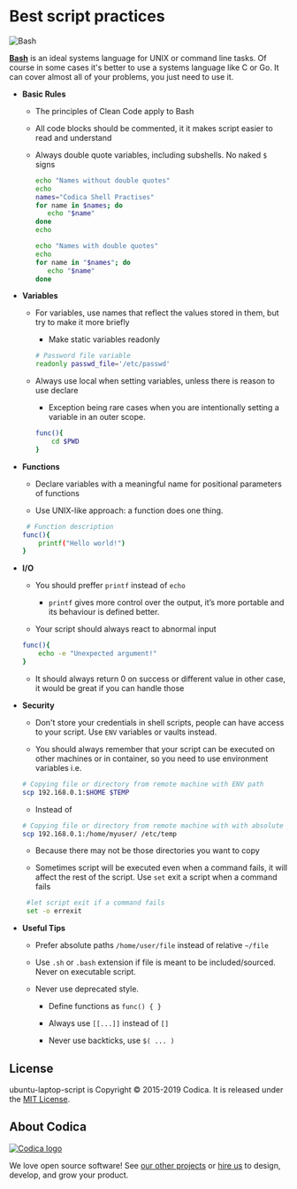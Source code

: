 # Best script practices

![Bash](https://cdn-images-1.medium.com/max/256/1*FEE98iWinlZBYkxBAG8MvA.png)

[**Bash**](https://www.gnu.org/software/bash/) is an ideal systems language for UNIX or command line tasks. Of course in some cases it's better to use a systems language like C or Go. It can cover almost all of your problems, you just need to use it.

* **Basic Rules**

  * The principles of Clean Code apply to Bash

  * All code blocks should be commented, it it makes script easier to read and understand

  * Always double quote variables, including subshells. No naked `$` signs

     ```bash
    echo "Names without double quotes"
    echo
    names="Codica Shell Practises"
    for name in $names; do
        echo "$name"
    done
    echo

    echo "Names with double quotes"
    echo
    for name in "$names"; do
        echo "$name"
    done
    ```

* **Variables**
  
  * For variables, use names that reflect the values stored in them, but try to make it more briefly
    * Make static variables readonly

    ```bash
    # Password file variable
    readonly passwd_file='/etc/passwd'
    ```

  * Always use local when setting variables, unless there is reason to use declare

    * Exception being rare cases when you are intentionally setting a variable in an outer scope.

    ```bash
    func(){
        cd $PWD
    }
     ```

* **Functions**

  * Declare variables with a meaningful name for positional parameters of functions

  * Use UNIX-like approach: a function does one thing.

   ```bash
    # Function description
   func(){
       printf("Hello world!")
   }
   ```

* **I/O**

  * You should preffer `printf` instead of `echo`

    * `printf` gives more control over the output, it’s more portable and its behaviour is defined better.

  * Your script should always react to abnormal input

  ```bash
  func(){
      echo -e "Unexpected argument!"
  }
  ```

  * It should always return 0 on success or different value in other case, it would be great if you can handle those
  
* **Security**
  
  * Don't store your credentials in shell scripts, people can have access to your script. Use `ENV` variables or vaults instead.

  * You should always remember that your script can be executed on other machines or in container, so you need to use environment variables i.e.
  
  ```bash
  # Copying file or directory from remote machine with ENV path
  scp 192.168.0.1:$HOME $TEMP
  ```

  * Instead of

  ```bash
  # Copying file or directory from remote machine with with absolute path
  scp 192.168.0.1:/home/myuser/ /etc/temp
  ```

  * Because there may not be those directories you want to copy

  * Sometimes script will be executed even when a command fails, it will affect the rest of the script. Use `set` exit a script when a command fails

  ```bash
   #let script exit if a command fails
   set -o errexit
  ```

* **Useful Tips**
  
  * Prefer absolute paths `/home/user/file` instead of relative `~/file`

  * Use `.sh` or `.bash` extension if file is meant to be included/sourced. Never on executable script.

  * Never use deprecated style.

    * Define functions as `func() { }`

    * Always use `[[...]]` instead of `[]`

    * Never use backticks, use `$( ... )`

## License

ubuntu-laptop-script is Copyright © 2015-2019 Codica. It is released under the [MIT License](https://opensource.org/licenses/MIT).

## About Codica

[![Codica logo](https://www.codica.com/assets/images/logo/logo.svg)](https://www.codica.com)

We love open source software! See [our other projects](https://github.com/codica2) or [hire us](https://www.codica.com/) to design, develop, and grow your product.